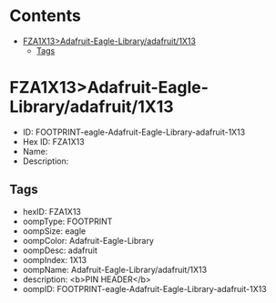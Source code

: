 



Contents
========

* [FZA1X13>Adafruit-Eagle-Library/adafruit/1X13](#fza1x13adafruit-eagle-libraryadafruit1x13)
	* [Tags](#tags)

# FZA1X13>Adafruit-Eagle-Library/adafruit/1X13

- ID: FOOTPRINT-eagle-Adafruit-Eagle-Library-adafruit-1X13
- Hex ID: FZA1X13
- Name: 
- Description: 

## Tags

- hexID: FZA1X13
- oompType: FOOTPRINT
- oompSize: eagle
- oompColor: Adafruit-Eagle-Library
- oompDesc: adafruit
- oompIndex: 1X13
- oompName: Adafruit-Eagle-Library/adafruit/1X13
- description: &lt;b&gt;PIN HEADER&lt;/b&gt;
- oompID: FOOTPRINT-eagle-Adafruit-Eagle-Library-adafruit-1X13
